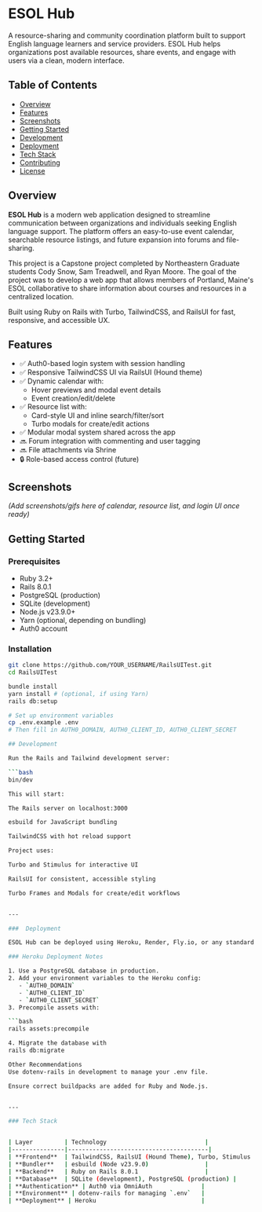 # ESOL Hub

A resource-sharing and community coordination platform built to support English language learners and service providers. ESOL Hub helps organizations post available resources, share events, and engage with users via a clean, modern interface.

## Table of Contents

- [Overview](#overview)
- [Features](#features)
- [Screenshots](#screenshots)
- [Getting Started](#getting-started)
- [Development](#development)
- [Deployment](#deployment)
- [Tech Stack](#tech-stack)
- [Contributing](#contributing)
- [License](#license)

## Overview

**ESOL Hub** is a modern web application designed to streamline communication between organizations and individuals seeking English language support. The platform offers an easy-to-use event calendar, searchable resource listings, and future expansion into forums and file-sharing.

This project is a Capstone project completed by Northeastern Graduate students Cody Snow, Sam Treadwell, and Ryan Moore. The goal of the project was to develop a web app that allows members of Portland, Maine's ESOL collaborative to share information about courses and resources in a centralized location.

Built using Ruby on Rails with Turbo, TailwindCSS, and RailsUI for fast, responsive, and accessible UX.


## Features

- ✅ Auth0-based login system with session handling
- ✅ Responsive TailwindCSS UI via RailsUI (Hound theme)
- ✅ Dynamic calendar with:
  - Hover previews and modal event details
  - Event creation/edit/delete
- ✅ Resource list with:
  - Card-style UI and inline search/filter/sort
  - Turbo modals for create/edit actions
- ✅ Modular modal system shared across the app
- 🔜 Forum integration with commenting and user tagging
- 🔜 File attachments via Shrine
- 🔒 Role-based access control (future)

## Screenshots

_(Add screenshots/gifs here of calendar, resource list, and login UI once ready)_

## Getting Started

### Prerequisites

- Ruby 3.2+
- Rails 8.0.1
- PostgreSQL (production)
- SQLite (development)
- Node.js v23.9.0+
- Yarn (optional, depending on bundling)
- Auth0 account

### Installation

```bash
git clone https://github.com/YOUR_USERNAME/RailsUITest.git
cd RailsUITest

bundle install
yarn install # (optional, if using Yarn)
rails db:setup

# Set up environment variables
cp .env.example .env
# Then fill in AUTH0_DOMAIN, AUTH0_CLIENT_ID, AUTH0_CLIENT_SECRET

## Development

Run the Rails and Tailwind development server:

```bash
bin/dev

This will start:

The Rails server on localhost:3000

esbuild for JavaScript bundling

TailwindCSS with hot reload support

Project uses:

Turbo and Stimulus for interactive UI

RailsUI for consistent, accessible styling

Turbo Frames and Modals for create/edit workflows


---

###  Deployment

ESOL Hub can be deployed using Heroku, Render, Fly.io, or any standard Rails-capable environment.

### Heroku Deployment Notes

1. Use a PostgreSQL database in production.
2. Add your environment variables to the Heroku config:
   - `AUTH0_DOMAIN`
   - `AUTH0_CLIENT_ID`
   - `AUTH0_CLIENT_SECRET`
3. Precompile assets with:

```bash
rails assets:precompile

4. Migrate the database with
rails db:migrate

Other Recommendations
Use dotenv-rails in development to manage your .env file.

Ensure correct buildpacks are added for Ruby and Node.js.


---

### Tech Stack


| Layer         | Technology                            |
|---------------|----------------------------------------|
| **Frontend**  | TailwindCSS, RailsUI (Hound Theme), Turbo, Stimulus |
| **Bundler**   | esbuild (Node v23.9.0)                |
| **Backend**   | Ruby on Rails 8.0.1                   |
| **Database**  | SQLite (development), PostgreSQL (production) |
| **Authentication** | Auth0 via OmniAuth              |
| **Environment** | dotenv-rails for managing `.env`   |
| **Deployment** | Heroku                              |
